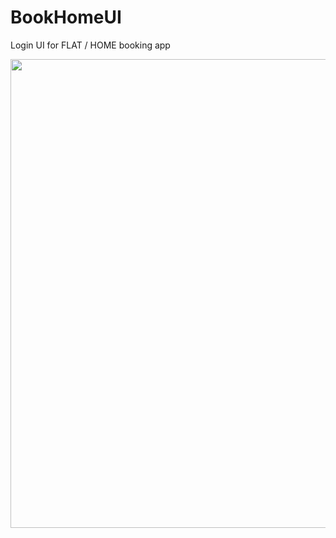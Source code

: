 # BookHomeUI
Login UI for FLAT / HOME booking app

<img src="https://github.com/gsrathoreniks/BookHomeUI/blob/master/Group%203.png" width="750"/>
